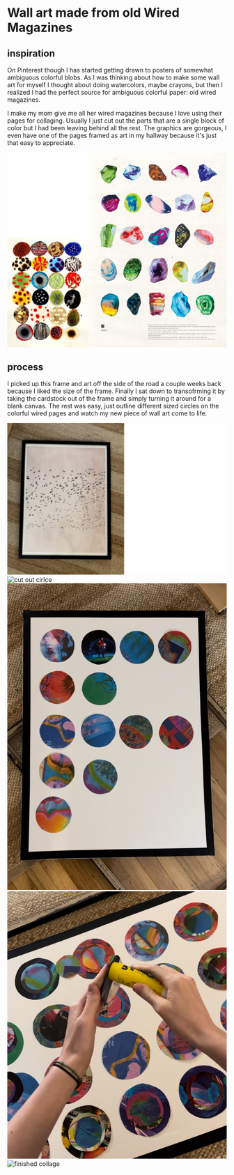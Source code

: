# Wall art made from old Wired Magazines

## inspiration

On Pinterest though I has started getting drawn to posters of somewhat ambiguous colorful blobs. As I was thinking about how to make some wall art for myself I thought about doing watercolors, maybe crayons, but then I realized I had the perfect source for ambiguous colorful paper: old wired magazines.

I make my mom give me all her wired magazines because I love using their pages for collaging. Usually I just cut out the parts that are a single block of color but I had been leaving behind all the rest. The graphics are gorgeous, I even have one of the pages framed as art in my hallway because it's just that easy to appreciate.

![two posters of ambiguous blobs](img/creations/09-24-wired-collage/wired-inspo.png)

## process

I picked up this frame and art off the side of the road a couple weeks back because I liked the size of the frame. Finally I sat down to transofrming it by taking the cardstock out of the frame and simply turning it around for a blank canvas. The rest was easy, just outline different sized circles on the colorful wired pages and watch my new piece of wall art come to life.

![frame of birds](img/creations/09-24-wired-collage/start-collage.png)
![cut out cirlce](img/creations/09-24-wired-collage/circle-collage.PNG)
![mid collage](img/creations/09-24-wired-collage/mid-collage.jpg)
![gluing circles](img/creations/09-24-wired-collage/glue.jpg)
![finished collage](img/creations/09-24-wired-collage/finish-collage.png)





